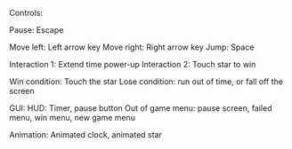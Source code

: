 Controls:

Pause: Escape

Move left: Left arrow key
Move right: Right arrow key
Jump: Space

Interaction 1: Extend time power-up
Interaction 2: Touch star to win

Win condition: Touch the star
Lose condition: run out of time, or fall off the screen

GUI: 
HUD: Timer, pause button
Out of game menu: pause screen, failed menu, win menu, new game menu

Animation: Animated clock, animated star
